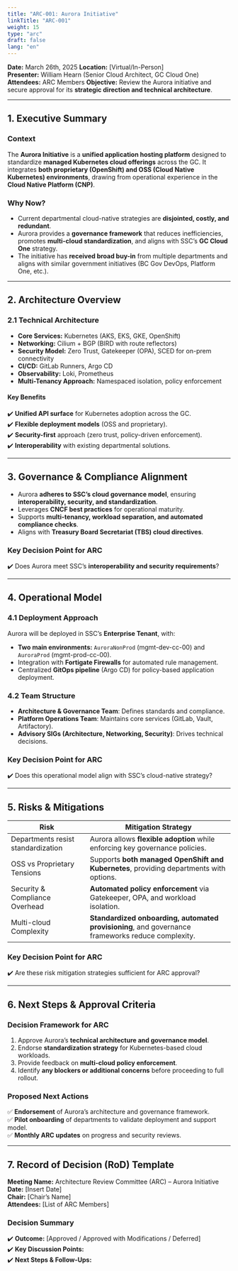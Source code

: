 ```yaml
---
title: "ARC-001: Aurora Initiative"
linkTitle: "ARC-001"
weight: 15
type: "arc"
draft: false
lang: "en"
---
```


**Date:** March 26th, 2025
**Location:** [Virtual/In-Person]  
**Presenter:** William Hearn (Senior Cloud Architect, GC Cloud One)  
**Attendees:** ARC Members
**Objective:** Review the Aurora initiative and secure approval for its **strategic direction and technical architecture**.

---

## 1. Executive Summary

### **Context**

The **Aurora Initiative** is a **unified application hosting platform** designed to standardize **managed Kubernetes cloud offerings** across the GC. It integrates **both proprietary (OpenShift) and OSS (Cloud Native Kubernetes) environments**, drawing from operational experience in the **Cloud Native Platform (CNP)**.

### **Why Now?**

- Current departmental cloud-native strategies are **disjointed, costly, and redundant**.
- Aurora provides a **governance framework** that reduces inefficiencies, promotes **multi-cloud standardization**, and aligns with SSC’s **GC Cloud One** strategy.
- The initiative has **received broad buy-in** from multiple departments and aligns with similar government initiatives (BC Gov DevOps, Platform One, etc.).

---

## 2. Architecture Overview

### **2.1 Technical Architecture**

- **Core Services:** Kubernetes (AKS, EKS, GKE, OpenShift)
- **Networking:** Cilium + BGP (BIRD with route reflectors)
- **Security Model:** Zero Trust, Gatekeeper (OPA), SCED for on-prem connectivity
- **CI/CD:** GitLab Runners, Argo CD
- **Observability:** Loki, Prometheus
- **Multi-Tenancy Approach:** Namespaced isolation, policy enforcement

#### **Key Benefits**

✔️ **Unified API surface** for Kubernetes adoption across the GC.  
✔️ **Flexible deployment models** (OSS and proprietary).  
✔️ **Security-first** approach (zero trust, policy-driven enforcement).  
✔️ **Interoperability** with existing departmental solutions.

---

## 3. Governance & Compliance Alignment

- Aurora **adheres to SSC’s cloud governance model**, ensuring **interoperability, security, and standardization**.
- Leverages **CNCF best practices** for operational maturity.
- Supports **multi-tenancy, workload separation, and automated compliance checks**.
- Aligns with **Treasury Board Secretariat (TBS) cloud directives**.

### **Key Decision Point for ARC**

✔️ Does Aurora meet SSC’s **interoperability and security requirements**?

---

## 4. Operational Model

### **4.1 Deployment Approach**

Aurora will be deployed in SSC’s **Enterprise Tenant**, with:

- **Two main environments:** `AuroraNonProd` (mgmt-dev-cc-00) and `AuroraProd` (mgmt-prod-cc-00).
- Integration with **Fortigate Firewalls** for automated rule management.
- Centralized **GitOps pipeline** (Argo CD) for policy-based application deployment.

### **4.2 Team Structure**

- **Architecture & Governance Team**: Defines standards and compliance.
- **Platform Operations Team**: Maintains core services (GitLab, Vault, Artifactory).
- **Advisory SIGs (Architecture, Networking, Security)**: Drives technical decisions.

### **Key Decision Point for ARC**

✔️ Does this operational model align with SSC’s cloud-native strategy?

---

## 5. Risks & Mitigations

| **Risk**                           | **Mitigation Strategy**                                                                           |
| ---------------------------------- | ------------------------------------------------------------------------------------------------- |
| Departments resist standardization | Aurora allows **flexible adoption** while enforcing key governance policies.                      |
| OSS vs Proprietary Tensions        | Supports **both managed OpenShift and Kubernetes**, providing departments with options.           |
| Security & Compliance Overhead     | **Automated policy enforcement** via Gatekeeper, OPA, and workload isolation.                     |
| Multi-cloud Complexity             | **Standardized onboarding, automated provisioning**, and governance frameworks reduce complexity. |

### **Key Decision Point for ARC**

✔️ Are these risk mitigation strategies sufficient for ARC approval?

---

## 6. Next Steps & Approval Criteria

### **Decision Framework for ARC**

1. Approve Aurora’s **technical architecture and governance model**.
2. Endorse **standardization strategy** for Kubernetes-based cloud workloads.
3. Provide feedback on **multi-cloud policy enforcement**.
4. Identify **any blockers or additional concerns** before proceeding to full rollout.

### **Proposed Next Actions**

✅ **Endorsement** of Aurora’s architecture and governance framework.  
✅ **Pilot onboarding** of departments to validate deployment and support model.  
✅ **Monthly ARC updates** on progress and security reviews.

---

## 7. Record of Decision (RoD) Template

**Meeting Name:** Architecture Review Committee (ARC) – Aurora Initiative  
**Date:** [Insert Date]  
**Chair:** [Chair’s Name]  
**Attendees:** [List of ARC Members]

### **Decision Summary**

✔️ **Outcome:** [Approved / Approved with Modifications / Deferred]  
✔️ **Key Discussion Points:**  
✔️ **Next Steps & Follow-Ups:**
